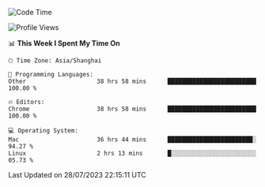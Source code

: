 <!--START_SECTION:waka-->
![Code Time](http://img.shields.io/badge/Code%20Time-984%20hrs%2037%20mins-blue)

![Profile Views](http://img.shields.io/badge/Profile%20Views-0-blue)

📊 **This Week I Spent My Time On** 

```text
🕑︎ Time Zone: Asia/Shanghai

💬 Programming Languages: 
Other                    38 hrs 58 mins      █████████████████████████   100.00 % 

🔥 Editors: 
Chrome                   38 hrs 58 mins      █████████████████████████   100.00 % 

💻 Operating System: 
Mac                      36 hrs 44 mins      ████████████████████████░   94.27 % 
Linux                    2 hrs 13 mins       █░░░░░░░░░░░░░░░░░░░░░░░░   05.73 % 
```


 Last Updated on 28/07/2023 22:15:11 UTC
<!--END_SECTION:waka-->